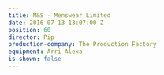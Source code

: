 ```yaml
---
title: M&S - Menswear Limited
date: 2016-07-13 13:07:00 Z
position: 60
director: Pip
production-company: The Production Factory
equipment: Arri Alexa
is-shown: false
---
```



